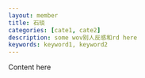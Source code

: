 ```yaml
---
layout: member
title: 石琰
categories: [cate1, cate2]
description: some wov别人反感和rd here
keywords: keyword1, keyword2
---
```


Content here
